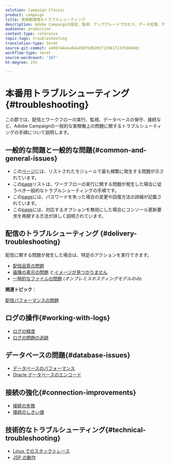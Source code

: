 ```yaml
---
solution: Campaign Classic
product: campaign
title: 実稼動環境のトラブルシューティング
description: Adobe Campaignの設定、監視、アップグレードプロセス、データ処理、データベースの保守手順に関する実稼働時のトラブルシューティング手順を検出します。
audience: production
content-type: reference
topic-tags: troubleshooting
translation-type: tm+mt
source-git-commit: a490744e4a94a498fbd0205f119617137910d40c
workflow-type: tm+mt
source-wordcount: '167'
ht-degree: 23%

---
```



# 本番用トラブルシューティング{#troubleshooting}

この節では、配信とワークフローの実行、監視、データベースの保守、接続など、Adobe Campaignの一般的な実稼働上の問題に関するトラブルシューティングの手順について説明します。

## 一般的な問題と一般的な問題{#common-and-general-issues}

* この[ページ](../../production/using/modules-and-frequent-issues.md)には、リストされたモジュールで最も頻繁に発生する問題が示されています。
* この[page](../../production/using/workflow-execution.md)リストは、ワークフローの実行に関する問題が発生した場合に従うべき一般的なトラブルシューティングの手順です。
* この[page](../../production/using/lost-password.md)には、パスワードを失った場合の変更や回復方法の詳細が記載されています。
* この[page](../../production/using/console-update.md)には、対応するオプションを無効にした場合にコンソール更新要求を再開する方法が詳しく説明されています。

## 配信のトラブルシューティング {#delivery-troubleshooting}

配信に関する問題が発生した場合は、特定のアクションを実行できます。
* [配信品質の問題](../../production/using/performance-and-throughput-issues.md#deliverability_issues)
* [画像の表示の問題](../../production/using/image-display-issues.md) と[イメージが見つかりません](../../production/using/images-missing.md)
* [一時的なファイルの問題](../../production/using/temporary-files.md) (*オンプレミスホスティングモデルのみ*)

**関連トピック**：

[配信パフォーマンスの問題](../../delivery/using/delivery-performances.md)

## ログの操作{#working-with-logs}

* [ログの精度](../../production/using/log-precision.md)
* [ログの問題の追跡](../../production/using/tracking-logs-issues.md)

## データベースの問題{#database-issues}

* [データベースのパフォーマンス](../../production/using/database-performances.md)
* [Oracle データベースのエンコード](../../production/using/encoding-of-the-oracle-database.md)

## 接続の強化{#connection-improvements}

* [接続の失敗](../../production/using/failure-to-connect.md)
* [接続のしきい値](../../production/using/connection-thresholds.md)

## 技術的なトラブルシューティング{#technical-troubleshooting}

* [Linux でのスタックトレース](../../production/using/stack-trace-in-linux.md)
* [JSP の動作](../../production/using/jsp-behavior.md)
<!-- * [Locating Tomcat version](../../production/using/locate-tomcat-version.md)-->